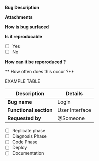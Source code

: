 **Bug Description**


**Attachments**


**How is bug surfaced**  


**Is it reproducable**
* [ ] Yes
* [ ] No

**How can it be reporoduced ?**

** How often does this occur ?**


<!-- Copy table data from Excel and then paste into website https://www.tablesgenerator.com/markdown_tables to generate 
the table and then paste into this file -->

EXAMPLE TABLE

| **Description**                         | Details                                           |
|-----------------------------------------|---------------------------------------------------|
| **Bug name**                            | Login                                             |
| **Functional section**                  | User Interface                                    |
| **Requested by**                        | @Someone                                          |
 

* [ ] Replicate phase
* [ ] Diagnosis Phase
* [ ] Code Phase
* [ ] Deploy
* [ ] Documentation